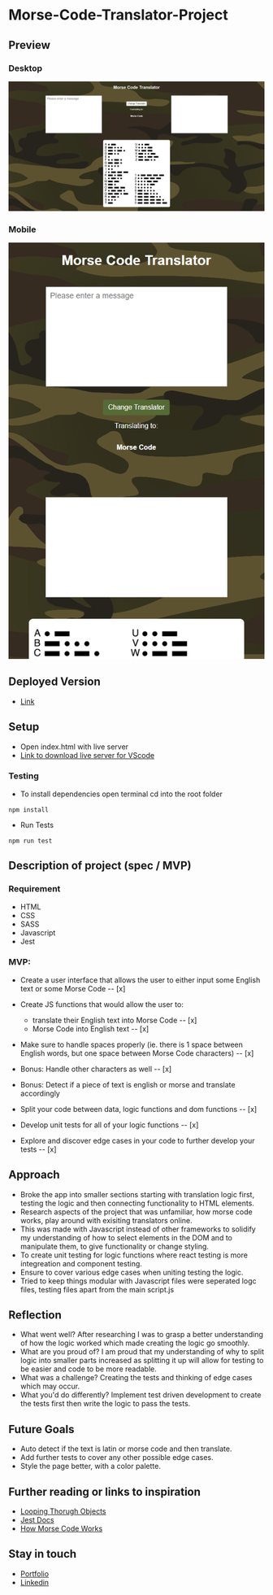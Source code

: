 # Morse-Code-Translator-Project

## Preview

### Desktop
![Screenshot](./screenshot/morse-code-thumbnail.png)

### Mobile
![Screenshot-Mobile](./screenshot/morse-code-thumbnail-mobile.png)


## Deployed Version

* [Link]( https://morse-code-translator-project.vercel.app/)

## Setup

* Open index.html with live server
* [Link to download live server for VScode]( https://marketplace.visualstudio.com/items?itemName=ritwickdey.LiveServer)

### Testing
* To install dependencies open terminal cd into the root folder
 ```
 npm install
 ```
 
* Run Tests
 ```
 npm run test
 ```
  

## Description of project (spec / MVP)

### Requirement
* HTML
* CSS
* SASS
* Javascript
* Jest

### MVP:

* Create a user interface that allows the user to either input some English text or some Morse Code -- [x]

* Create JS functions that would allow the user to:
  - translate their English text into Morse Code -- [x]
  - Morse Code into English text -- [x]
  
* Make sure to handle spaces properly (ie. there is 1 space between English words, but one space between Morse Code characters) -- [x]

* Bonus: Handle other characters as well -- [x]

* Bonus: Detect if a piece of text is english or morse and translate accordingly

* Split your code between data, logic functions and dom functions -- [x]

* Develop unit tests for all of your logic functions -- [x]

* Explore and discover edge cases in your code to further develop your tests -- [x]

## Approach

* Broke the app into smaller sections starting with translation logic first, testing the logic and then connecting functionality to HTML elements.
* Research aspects of the project that was unfamiliar, how morse code works, play around with exisiting translators online.
* This was made with Javascript instead of other frameworks to solidify my understanding of how to select elements in the DOM and to manipulate them, to give functionality or change styling.
* To create unit testing for logic functions where react testing is more integreation and component testing.
* Ensure to cover various edge cases when uniting testing the logic.
* Tried to keep things modular with Javascript files were seperated logc files, testing files apart from the main script.js

## Reflection

*  What went well?  After researching I was to grasp a better understanding of how the logic worked which made creating the logic go smoothly.
*  What are you proud of? I am proud that my understanding of why to split logic into smaller parts increased as splitting it up will allow for testing to be easier and code to be more readable.
*  What was a challenge? Creating the tests and thinking of edge cases which may occur.
*  What you'd do differently? Implement test driven development to create the tests first then write the logic to pass the tests.

## Future Goals

* Auto detect if the text is latin or morse code and then translate.
* Add further tests to cover any other possible edge cases.
* Style the page better, with a color palette.


## Further reading or links to inspiration

*  [Looping Thorugh Objects]( https://flexiple.com/javascript/loop-through-object-javascript/)
*  [Jest Docs]( https://jestjs.io/docs/getting-started)
*  [How Morse Code Works]( https://science.howstuffworks.com/innovation/inventions/5-industrial-revolution-inventions.htm)

## Stay in touch

*  [Portfolio]( https://edric-khoo.vercel.app/)
*  [Linkedin]( https://www.linkedin.com/in/edric-khoo-98881b173/)

